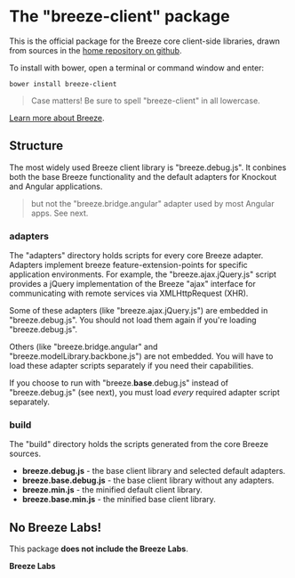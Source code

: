 # The "breeze-client" package

This is the official package for the Breeze core client-side libraries, drawn from sources in the [home repository on github](https://github.com/Breeze/breeze.js "github: breeze.js").

To install with bower, open a terminal or command window and enter:

`bower install breeze-client`

>Case matters! Be sure to spell "breeze-client" in all lowercase.

[Learn more about Breeze](http://www.getbreezenow.com/breezejs "breezejs").

## Structure

The most widely used Breeze client library is "breeze.debug.js". It conbines both the
base Breeze functionality and the default adapters for Knockout and Angular applications.

>but not the "breeze.bridge.angular" adapter used by most Angular apps. See next.

### adapters
The "adapters" directory holds scripts for every core Breeze adapter. Adapters implement breeze feature-extension-points for specific application environments.  For example, the "breeze.ajax.jQuery.js" script provides a jQuery implementation of
the Breeze "ajax" interface for communicating with remote services via XMLHttpRequest (XHR).

Some of these adapters (like "breeze.ajax.jQuery.js") are embedded in
"breeze.debug.js". You should not load them again if you're loading "breeze.debug.js".

Others (like "breeze.bridge.angular" and "breeze.modelLibrary.backbone.js") are not embedded. You will have to load these adapter scripts separately if you need their capabilities.

If you choose to run with "breeze.**base**.debug.js" instead of "breeze.debug.js" (see next), you must load *every* required adapter script separately.

### build

The "build" directory holds the scripts generated from the core Breeze sources.

* **breeze.debug.js** - the base client library and selected default adapters.
* **breeze.base.debug.js** - the base client library without any adapters.
* **breeze.min.js** - the minified default client library.
* **breeze.base.min.js** - the minified base client library.

## No Breeze Labs!

This package **does not include the Breeze Labs**.

**Breeze Labs**